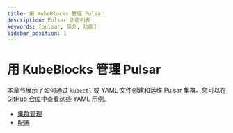 ```yaml
---
title: 用 KubeBlocks 管理 Pulsar
description: Pulsar 功能列表
keywords: [pulsar, 简介, 功能]
sidebar_position: 1
---
```


# 用 KubeBlocks 管理 Pulsar

本章节展示了如何通过 `kubectl` 或 YAML 文件创建和运维 Pulsar 集群。您可以在 [GitHub 仓库](https://github.com/apecloud/kubeblocks-addons/tree/release-0.9/examples/pulsar)中查看这些 YAML 示例。

* [集群管理](./cluster-management/create-pulsar-cluster-on-kubeblocks.md)
* [配置](./configuration/configuration.md)

